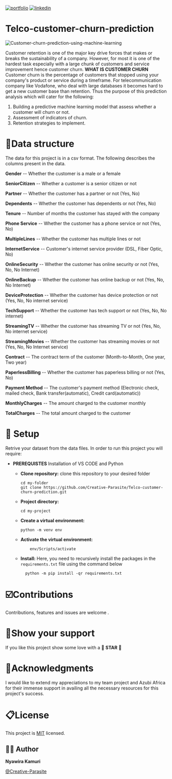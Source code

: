 [![portfolio](https://img.shields.io/badge/my_portfolio-000?style=for-the-badge&logo=ko-fi&logoColor=white)](https://katherineoelsner.com/) [![linkedin](https://img.shields.io/badge/linkedin-0A66C2?style=for-the-badge&logo=linkedin&logoColor=white)](https://www.linkedin.com/in/evalyne-kamuri/)

# Telco-customer-churn-prediction

![Customer-churn-prediction-using-machine-learning](https://github.com/Creative-Parasite/Telco-customer-churn-prediction/assets/160054808/8fe73efb-85c7-45a3-9945-d744b4fccfa3)

Customer retention is one of the major key drive forces that makes or breaks the sustainability of a company. However, for most it is one of the hardest task especially with a large chunk of customers and service improvement hence customer churn.
**WHAT IS CUSTOMER CHURN**
Customer churn is the percentage of customers that stopped using your company's product or service during a timeframe. For telecommunication company like Vodafone, who deal with large databases it becomes hard to get a new customer base than retention. Thus the purpose of this prediction analysis which will cater for the following:
1. Building a predictive machine learning model that assess whether a customer will churn or not.
2. Assessment of indicators of churn.
3. Retention strategies to implement.

# 📑Data structure 
The data for this project is in a csv format. The following describes the columns present in the data.

**Gender** -- Whether the customer is a male or a female

**SeniorCitizen** -- Whether a customer is a senior citizen or not

**Partner** -- Whether the customer has a partner or not (Yes, No)

**Dependents** -- Whether the customer has dependents or not (Yes, No)

**Tenure** -- Number of months the customer has stayed with the company

**Phone Service** -- Whether the customer has a phone service or not (Yes, No)

**MultipleLines** -- Whether the customer has multiple lines or not

**InternetService** -- Customer's internet service provider (DSL, Fiber Optic, No)

**OnlineSecurity** -- Whether the customer has online security or not (Yes, No, No Internet)

**OnlineBackup** -- Whether the customer has online backup or not (Yes, No, No Internet)

**DeviceProtection** -- Whether the customer has device protection or not (Yes, No, No internet service)

**TechSupport** -- Whether the customer has tech support or not (Yes, No, No internet)

**StreamingTV** -- Whether the customer has streaming TV or not (Yes, No, No internet service)

**StreamingMovies** -- Whether the customer has streaming movies or not (Yes, No, No Internet service)

**Contract** -- The contract term of the customer (Month-to-Month, One year, Two year)

**PaperlessBilling** -- Whether the customer has paperless billing or not (Yes, No)

**Payment Method** -- The customer's payment method (Electronic check, mailed check, Bank transfer(automatic), Credit card(automatic))

**MonthlyCharges** -- The amount charged to the customer monthly

**TotalCharges** -- The total amount charged to the customer

# 🏹 Setup
Retrive your dataset from the data files. In order to run this project you will require:

- **PREREQUISTES**
  Installation of VS CODE and Python
  
   - **Clone repository:**
      clone this repository to your desired folder
      ```
      cd my-folder
      git clone https://github.com/Creative-Parasite/Telco-customer-churn-prediction.git
      ```
    - **Project directory:** 
       ```
       cd my-project
      ```

    - **Create a virtual environment:**
        ```
        python -m venv env
        ```

  - **Activate the virtual environment:**
    ```
        env/Scripts/activate
    ```
  - **Install:**
    Here, you need to recursively install the packages in the `requirements.txt` file using the command below 

     ```
       python -m pip install -qr requirements.txt
     ```
# ☑️Contributions
Contributions, features and issues are welcome .

# 🌠Show your support
If you like this project show some love with a  🌟 **STAR** 🌟

# 🤝Acknowledgments 
I would like to extend my appreciations to my team project and Azubi Africa for their immense support in availing all the necessary resources for this project's success.

# 📋License 
This project is [MIT](https://choosealicense.com/licenses/mit/) licensed.

## 🦹‍♀️ Author

**Nyawira Kamuri**

[@Creative-Parasite](https://github.com/Creative-Parasite)




